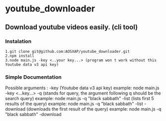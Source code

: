 # youtube_downloader

## Download youtube videos easily. (cli tool)

### Instalation
    1.git clone git@github.com:AOSXAP/youtube_downloader.git
    2.npm install
    3.node main.js -key <..your key...> (program won t work without this Youtube data v3 api key)

### Simple Documentation
Possible arguments : 
-key (Youtube data v3 api key)
    example: node main.js -key <...key...>
-q (stands for query, the argument following q should be the search query)
    example: node main.js -q "black sabbath" 
-list (lists first 5 results of the query)
    example: node main.js -q "black sabbath" -list
-download (downloads the first result of the query)
    example: node main.js -q "black sabbath" -download